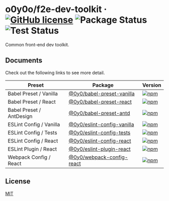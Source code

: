 # o0y0o/f2e-dev-toolkit · [![GitHub license](https://img.shields.io/badge/license-MIT-blue.svg)](https://github.com/o0y0o/f2e-dev-toolkit/blob/master/LICENSE) ![Package Status](https://github.com/o0y0o/f2e-dev-toolkit/workflows/Package/badge.svg) ![Test Status](https://github.com/o0y0o/f2e-dev-toolkit/workflows/Test/badge.svg)

Common front-end dev toolkit.

## Documents

Check out the following links to see more detail.

| Preset  | Package | Version |
| ------- | ------- | ------- |
| Babel Preset / Vanilla | [@0y0/babel-preset-vanilla](https://github.com/o0y0o/f2e-dev-toolkit/tree/master/packages/babel-preset-vanilla) | [![npm](https://img.shields.io/npm/v/@0y0/babel-preset-vanilla.svg)](https://www.npmjs.com/package/@0y0/babel-preset-vanilla) |
| Babel Preset / React | [@0y0/babel-preset-react](https://github.com/o0y0o/f2e-dev-toolkit/tree/master/packages/babel-preset-react) | [![npm](https://img.shields.io/npm/v/@0y0/babel-preset-react.svg)](https://www.npmjs.com/package/@0y0/babel-preset-react) |
| Babel Preset / AntDesign | [@0y0/babel-preset-antd](https://github.com/o0y0o/f2e-dev-toolkit/tree/master/packages/babel-preset-antd) | [![npm](https://img.shields.io/npm/v/@0y0/babel-preset-antd.svg)](https://www.npmjs.com/package/@0y0/babel-preset-antd) |
| ESLint Config / Vanilla | [@0y0/eslint-config-vanilla](https://github.com/o0y0o/f2e-dev-toolkit/tree/master/packages/eslint-config-vanilla) | [![npm](https://img.shields.io/npm/v/@0y0/eslint-config-vanilla.svg)](https://www.npmjs.com/package/@0y0/eslint-config-vanilla) |
| ESLint Config / Tests | [@0y0/eslint-config-tests](https://github.com/o0y0o/f2e-dev-toolkit/tree/master/packages/eslint-config-tests) | [![npm](https://img.shields.io/npm/v/@0y0/eslint-config-tests.svg)](https://www.npmjs.com/package/@0y0/eslint-config-tests) |
| ESLint Config / React | [@0y0/eslint-config-react](https://github.com/o0y0o/f2e-dev-toolkit/tree/master/packages/eslint-config-react) | [![npm](https://img.shields.io/npm/v/@0y0/eslint-config-react.svg)](https://www.npmjs.com/package/@0y0/eslint-config-react) |
| ESLint Plugin / React | [@0y0/eslint-plugin-react](https://github.com/o0y0o/f2e-dev-toolkit/tree/master/packages/eslint-plugin-react) | [![npm](https://img.shields.io/npm/v/@0y0/eslint-plugin-react.svg)](https://www.npmjs.com/package/@0y0/eslint-plugin-react) |
| Webpack Config / React | [@0y0/webpack-config-react](https://github.com/o0y0o/f2e-dev-toolkit/tree/master/packages/webpack-config-react) | [![npm](https://img.shields.io/npm/v/@0y0/webpack-config-react.svg)](https://www.npmjs.com/package/@0y0/webpack-config-react) |

## License

[MIT](https://github.com/o0y0o/f2e-dev-toolkit/blob/master/LICENSE)
